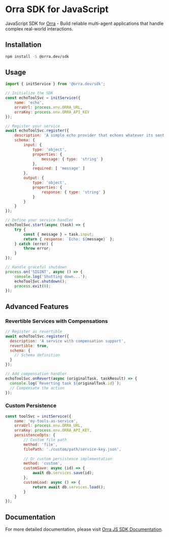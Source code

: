 # Orra SDK for JavaScript

JavaScript SDK for [Orra](https://github.com/orra-dev/orra) - Build reliable multi-agent applications that handle complex real-world interactions.

## Installation

```bash
npm install -S @orra.dev/sdk
```

## Usage

```javascript
import { initService } from '@orra.dev/sdk';

// Initialize the SDK
const echoToolSvc = initService({
	name: 'echo',
	orraUrl: process.env.ORRA_URL,
	orraKey: process.env.ORRA_API_KEY
});

// Register your service
await echoToolSvc.register({
	description: 'A simple echo provider that echoes whatever its sent',
	schema: {
		input: {
			type: 'object',
			properties: {
				message: { type: 'string' }
			},
			required: [ 'message' ]
		},
		output: {
			type: 'object',
			properties: {
				response: { type: 'string' }
			}
		}
	}
});

// Define your service handler
echoToolSvc.start(async (task) => {
	try {
		const { message } = task.input;
		return { response: `Echo: ${message}` };
	} catch (error) {
		throw error;
	}
});

// Handle graceful shutdown
process.on('SIGINT', async () => {
	console.log('Shutting down...');
	echoToolSvc.shutdown();
	process.exit(0);
});
```

## Advanced Features

### Revertible Services with Compensations

```javascript
// Register as revertible
await echoToolSvc.register({
  description: 'A service with compensation support',
  revertible: true,
  schema: {
    // Schema definition
  }
});

// Add compensation handler
echoToolSvc.onRevert(async (originalTask, taskResult) => {
  console.log(`Reverting task ${originalTask.id}`);
  // Compensate the action
});
```

### Custom Persistence

```javascript
const toolSvc = initService({
	name: 'my-tools-as-service',
	orraUrl: process.env.ORRA_URL,
	orraKey: process.env.ORRA_API_KEY,
	persistenceOpts: {
		// Custom file path
		method: 'file',
		filePath: './custom/path/service-key.json',
		
		// Or custom persistence implementation
		method: 'custom',
		customSave: async (id) => {
			await db.services.save(id);
		},
		customLoad: async () => {
			return await db.services.load();
		}
	}
});
```

## Documentation

For more detailed documentation, please visit [Orra JS SDK Documentation](https://github.com/orra-dev/orra/blob/main/docs/sdks/js-sdk.md).
